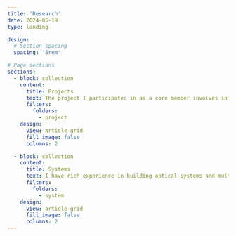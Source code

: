 ```yaml
---
title: 'Research'
date: 2024-05-19
type: landing

design:
  # Section spacing
  spacing: '5rem'

# Page sections
sections:
  - block: collection
    content:
      title: Projects
      text: The project I participated in as a core member involves infrared characteristic modeling, infrared enhancement, and multi-modal fusion.
      filters:
        folders:
          - project
    design:
      view: article-grid
      fill_image: false
      columns: 2

  - block: collection
    content:
      title: Systems
      text: I have rich experience in building optical systems and multi-load platforms, and I like these.
      filters:
        folders:
          - system
    design:
      view: article-grid
      fill_image: false
      columns: 2      
---
```

